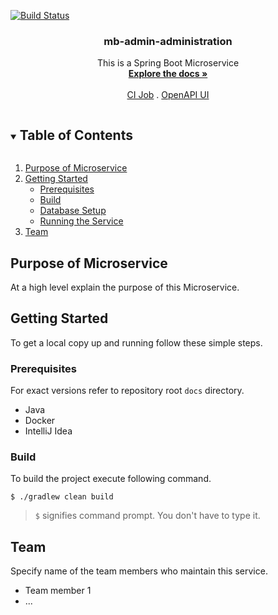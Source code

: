 [![Build Status](https://kmbl-devops.visualstudio.com/Mobile%20Banking%202.0/_apis/build/status/mb-admin-login?branchName=main)](https://kmbl-devops.visualstudio.com/Mobile%20Banking%202.0/_build/latest?definitionId=1012&branchName=main)

<div align="center">
  <h3 align="center">mb-admin-administration</h3>
  <p align="center">
    This is a Spring Boot Microservice
    <br />
    <a href="./docs"><strong>Explore the docs »</strong></a>
    <br />
    <br />
    <a href="ci_job_url">CI Job</a>
    .
    <a href="http://localhost:12291/api-docs/swagger-ui/">OpenAPI UI</a>
  </p>
</div>


<!-- TABLE OF CONTENTS -->
<details open="open">
  <summary><h2 style="display: inline-block">Table of Contents</h2></summary>
  <ol>
    <li>
      <a href="#purpose-of-microservice">Purpose of Microservice</a>
    </li>
    <li>
      <a href="#getting-started">Getting Started</a>
      <ul>
        <li><a href="#prerequisites">Prerequisites</a></li>
        <li><a href="#build">Build</a></li>
        <li><a href="#database-setup">Database Setup</a></li>
        <li><a href="#running-the-service">Running the Service</a></li>
      </ul>
    </li>
    <li><a href="#team">Team</a></li>
  </ol>
</details>

## Purpose of Microservice

At a high level explain the purpose of this Microservice.

<!-- GETTING STARTED -->

## Getting Started

To get a local copy up and running follow these simple steps.

### Prerequisites

For exact versions refer to repository root `docs` directory.

* Java
* Docker
* IntelliJ Idea

### Build

To build the project execute following command.

```
$ ./gradlew clean build
```

> `$` signifies command prompt. You don't have to type it.

## Team

Specify name of the team members who maintain this service.

* Team member 1
* ...

